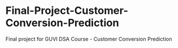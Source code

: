 # Final-Project-Customer-Conversion-Prediction
Final project for GUVI DSA Course - Customer Conversion Prediction
